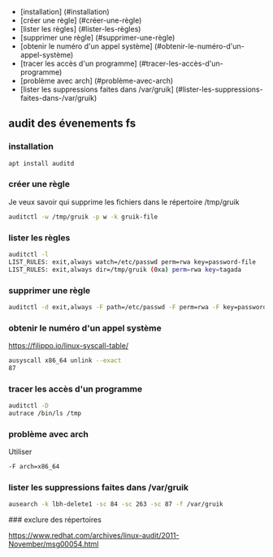 * [installation] (#installation)
* [créer une règle] (#créer-une-règle)
* [lister les règles] (#lister-les-règles)
* [supprimer une règle] (#supprimer-une-règle)
* [obtenir le numéro d'un appel système] (#obtenir-le-numéro-d'un-appel-système)
* [tracer les accès d'un programme] (#tracer-les-accès-d'un-programme)
* [problème avec arch] (#problème-avec-arch)
* [lister les suppressions faites dans /var/gruik] (#lister-les-suppressions-faites-dans-/var/gruik)

## audit des évenements fs  

### installation

```bash
apt install auditd
```
### créer une règle

Je veux savoir qui supprime les fichiers dans le répertoire /tmp/gruik

```bash
auditctl -w /tmp/gruik -p w -k gruik-file

```
### lister les règles

```bash
auditctl -l
LIST_RULES: exit,always watch=/etc/passwd perm=rwa key=password-file
LIST_RULES: exit,always dir=/tmp/gruik (0xa) perm=rwa key=tagada
```
### supprimer une règle

```bash
auditctl -d exit,always -F path=/etc/passwd -F perm=rwa -F key=password-file
```
### obtenir le numéro d'un appel système

https://filippo.io/linux-syscall-table/

```bash
ausyscall x86_64 unlink --exact
87
```

### tracer les accès d'un programme

```bash
auditctl -D
autrace /bin/ls /tmp
```

### problème avec arch

Utiliser

```bash
-F arch=x86_64 
```

### lister les suppressions faites dans /var/gruik

```bash
ausearch -k lbh-delete1 -sc 84 -sc 263 -sc 87 -f /var/gruik
```

### exclure des répertoires

https://www.redhat.com/archives/linux-audit/2011-November/msg00054.html
